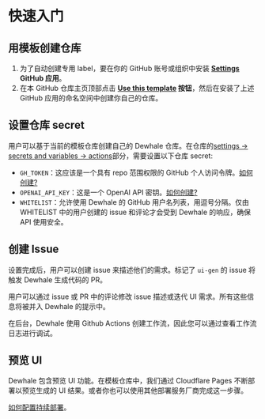# 快速入门

## 用模板创建仓库

1.  为了自动创建专用 label，要在你的 GitHub 账号或组织中安装 **[Settings][1] GitHub 应用**。
2.  在本 GitHub 仓库主页顶部点击 **[Use this template][2] 按钮**，然后在安装了上述 GitHub 应用的命名空间中创建你自己的仓库。

## 设置仓库 secret

用户可以基于当前的模板仓库创建自己的 Dewhale 仓库。在仓库的[settings -> secrets and variables -> actions][3]部分，需要设置以下仓库 secret:

- `GH_TOKEN`：这应该是一个具有 repo 范围权限的 GitHub 个人访问令牌。[如何创建?][4]
- `OPENAI_API_KEY`：这是一个 OpenAI API 密钥。[如何创建?][5]
- `WHITELIST`：允许使用 Dewhale 的 GitHub 用户名列表，用逗号分隔。仅由 WHITELIST 中的用户创建的 issue 和评论才会受到 Dewhale 的响应，确保 API 使用安全。

## 创建 Issue

设置完成后，用户可以创建 issue 来描述他们的需求。标记了 `ui-gen` 的 issue 将触发 Dewhale 生成代码的 PR。

用户可以通过 issue 或 PR 中的评论修改 issue 描述或迭代 UI 需求。所有这些信息将被并入 Dewhale 的提示中。

在后台，Dewhale 使用 Github Actions 创建工作流，因此您可以通过查看工作流日志进行调试。

## 预览 UI

Dewhale 包含预览 UI 功能。在模板仓库中，我们通过 Cloudflare Pages 不断部署以预览生成的 UI 结果。或者你也可以使用其他部署服务厂商完成这一步骤。

[如何配置持续部署](./CD.zh_CN.md)。

[1]: https://github.com/apps/settings
[2]: https://github.com/new?template_name=dewhale&template_owner=Yuyz0112
[3]: https://docs.github.com/en/actions/security-guides/using-secrets-in-github-actions#creating-secrets-for-a-repository
[4]: https://docs.github.com/zh/authentication/keeping-your-account-and-data-secure/creating-a-personal-access-token
[5]: https://platform.openai.com/docs/quickstart/account-setup
